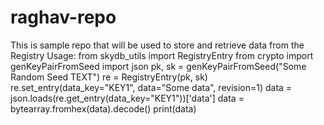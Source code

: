 # raghav-repo

This is sample repo that will be used to store and retrieve data from the Registry
Usage:
from skydb\_utils import RegistryEntry
from crypto import genKeyPairFromSeed
import json
pk, sk = genKeyPairFromSeed("Some Random Seed TEXT")
re = RegistryEntry(pk, sk)
re.set\_entry(data\_key="KEY1", data="Some data", revision=1)
data = json.loads(re.get\_entry(data\_key="KEY1"))['data']
data = bytearray.fromhex(data).decode()
print(data)
